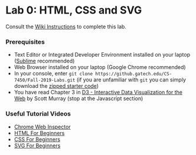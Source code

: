 # Lab 0: HTML, CSS and SVG
Consult the [Wiki Instructions](https://github.gatech.edu/CS-7450/Fall-2019-Labs/wiki/Lab-0:-HTML,-CSS-and-SVG) to complete this lab.

### Prerequisites

* Text Editor or Integrated Developer Environment installed on your laptop ([Sublime](https://www.sublimetext.com/3) recommended)
* Web Browser installed on your laptop (Google Chrome recommended)
* In your console, enter `git clone https://github.gatech.edu/CS-7450/Fall-2019-Labs.git` (if you are unfamiliar with `git` you can simply download the [zipped starter code](https://github.gatech.edu/CS-7450/Fall-2019-Labs/))
* You have read Chapter 3 in [D3 - Interactive Data Visualization for the Web](http://alignedleft.com/work/d3-book-2e) by Scott Murray (stop at the Javascript section)

### Useful Tutorial Videos

* [Chrome Web Inspector](https://www.youtube.com/watch?v=9-Ky3baMrYI)
* [HTML For Beginners](https://www.youtube.com/watch?v=UB1O30fR-EE)
* [CSS For Beginners](https://www.youtube.com/watch?v=yfoY53QXEnI)
* [SVG For Beginners](https://www.youtube.com/watch?v=IM8eTD01UE8)
